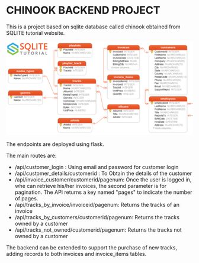 # CHINOOK BACKEND PROJECT

This is a project based on sqlite database called chinook obtained from SQLITE tutorial website.

![chinook.png](database/chinook.png)

The endpoints are deployed using flask.

The main routes are:
* /api/customer_login : Using email and password for customer login
* /api/customer_details/customerid : To Obtain the details of the customer
* /api/invoice_customer/customerid/pagenum: Once the user is logged in, whe can retrieve his/her invoices, the second parameter is for pagination. The API returns a key named "pages" to indicate the number of pages.
* /api/tracks_by_invoice/invoiceid/pagenum: Returns the tracks of an invoice
* /api/tracks_by_customers/customerid/pagenum: Returns the tracks owned by a customer
* /api/tracks_not_owned/customerid/pagenum: Returns the tracks not owned by a customer

The backend can be extended to support the purchase of new tracks, adding records to both invoices and invoice_items tables.


